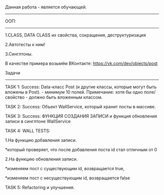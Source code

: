 Данная работа - является обучающей. 
_____________________________________

ООП:
_____________________________________

1.CLASS, DATA CLASS их свойства, сокращения, деструктуризация

2.Aвтотесты к ним! 

3.Синглтоны.

В качестве примера возьмём ВКонтакте: https://vk.com/dev/objects/post

Задачи
_______________________________________________________________________________
TASK 1: Success: Data-класс Post (и другие классы, которые могут быть вложены в Post). - минимум 10 полей.
Примечание: хотя бы одно поле/свойство - должно быть вложенным классом.

TASK 2: Success: Объект WallService, который хранит посты в массиве. 


TASK 3: Success: ФУНКЦИЯ СОЗДАНИЯ ЗАПИСИ и функция обновления записи в синглтоне WallService


TASK 4: WALL TESTS:


 1.На функцию добавления записи.
 
  *который проверяет, что после добавления поста id стал отличным от 0

  
 2.На функцию обновления записи.
 
  *изменяем пост с существующим id, возвращается true,
  
  *изменяем пост с несуществующим id, возвращается false

  
TASK 5: Refactoring и улучшения.
